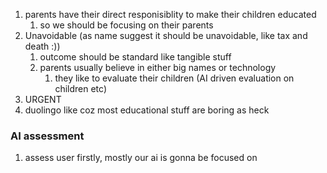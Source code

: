 1. parents have their direct responisiblity to make their children educated
	1. so we should be focusing on their parents
2. Unavoidable (as name suggest it should be unavoidable, like tax and death :))
	1. outcome should be standard like tangible stuff
	2. parents usually believe in either big names or technology
		1. they like to evaluate their children (AI driven evaluation on children etc)
3. URGENT
4. duolingo like coz most educational stuff are boring as heck
### AI assessment
1. assess user firstly, mostly our ai is gonna be focused on